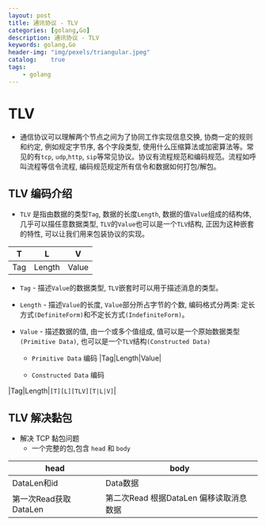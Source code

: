 ```yaml
---
layout: post
title: 通讯协议 - TLV
categories: [golang,Go]
description: 通讯协议 - TLV
keywords: golang,Go
header-img: "img/pexels/triangular.jpeg"
catalog:    true
tags:
    - golang
---
```


# TLV

* 通信协议可以理解两个节点之间为了协同工作实现信息交换, 协商一定的规则和约定, 例如规定字节序, 各个字段类型, 使用什么压缩算法或加密算法等。常见的有`tcp`, `udp`,`http`, `sip`等常见协议。协议有流程规范和编码规范。流程如呼叫流程等信令流程, 编码规范规定所有信令和数据如何打包/解包。


## TLV 编码介绍

* `TLV` 是指由数据的类型`Tag`, 数据的长度`Length`, 数据的值`Value`组成的结构体, 几乎可以描任意数据类型, `TLV`的`Value`也可以是一个`TLV`结构, 正因为这种嵌套的特性, 可以让我们用来包装协议的实现。

|T|L|V|
|-|-|-|
|Tag|Length|Value|



* `Tag` - 描述`Value`的数据类型, `TLV`嵌套时可以用于描述消息的类型。

* `Length` - 描述`Value`的长度, `Value`部分所占字节的个数, 编码格式分两类: 定长方式`(DefiniteForm)`和不定长方式`(IndefiniteForm)`。

* `Value` - 描述数据的值, 由一个或多个值组成, 值可以是一个原始数据类型`(Primitive Data)`, 也可以是一个`TLV`结构`(Constructed Data)`

  * `Primitive Data` 编码 
  |Tag|Length|Value|

  * `Constructed Data` 编码

|Tag|Length|`[T][L][TLV][T|L|V]`|


## TLV 解决黏包

* 解决 TCP 黏包问题
  * 一个完整的包,包含 `head` 和 `body`

|head|body|
|-|-|
|DataLen和id|Data数据|
|第一次Read获取DataLen|第二次Read 根据DataLen 偏移读取消息数据|

